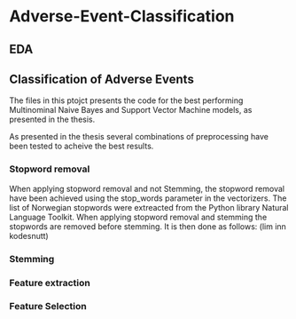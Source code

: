 # Adverse-Event-Classification

## EDA 

## Classification of Adverse Events
The files in this ptojct presents the code for the best performing Multinominal Naive Bayes and Support Vector Machine models, as presented in the thesis. 

As presented in the thesis several combinations of preprocessing have been tested to acheive the best results. 

### Stopword removal
When applying stopword removal and not Stemming, the stopword removal have been achieved using the stop_words parameter in the vectorizers. The list of Norwegian stopwords were extreacted from the Python library Natural Language Toolkit. When applying stopword removal and stemming the stopwords are removed before stemming. It is then done as follows: 
(lim inn kodesnutt)

### Stemming

### Feature extraction

### Feature Selection
